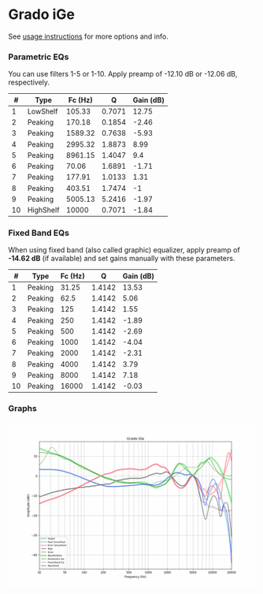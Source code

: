 # Grado iGe
See [usage instructions](https://github.com/jaakkopasanen/AutoEq#usage) for more options and info.

### Parametric EQs
You can use filters 1-5 or 1-10. Apply preamp of -12.10 dB or -12.06 dB, respectively.

|   # | Type      |   Fc (Hz) |      Q |   Gain (dB) |
|-----|-----------|-----------|--------|-------------|
|   1 | LowShelf  |    105.33 | 0.7071 |       12.75 |
|   2 | Peaking   |    170.18 | 0.1854 |       -2.46 |
|   3 | Peaking   |   1589.32 | 0.7638 |       -5.93 |
|   4 | Peaking   |   2995.32 | 1.8873 |        8.99 |
|   5 | Peaking   |   8961.15 | 1.4047 |        9.4  |
|   6 | Peaking   |     70.06 | 1.6891 |       -1.71 |
|   7 | Peaking   |    177.91 | 1.0133 |        1.31 |
|   8 | Peaking   |    403.51 | 1.7474 |       -1    |
|   9 | Peaking   |   5005.13 | 5.2416 |       -1.97 |
|  10 | HighShelf |  10000    | 0.7071 |       -1.84 |

### Fixed Band EQs
When using fixed band (also called graphic) equalizer, apply preamp of **-14.62 dB** (if available) and set gains manually with these parameters.

|   # | Type    |   Fc (Hz) |      Q |   Gain (dB) |
|-----|---------|-----------|--------|-------------|
|   1 | Peaking |     31.25 | 1.4142 |       13.53 |
|   2 | Peaking |     62.5  | 1.4142 |        5.06 |
|   3 | Peaking |    125    | 1.4142 |        1.55 |
|   4 | Peaking |    250    | 1.4142 |       -1.89 |
|   5 | Peaking |    500    | 1.4142 |       -2.69 |
|   6 | Peaking |   1000    | 1.4142 |       -4.04 |
|   7 | Peaking |   2000    | 1.4142 |       -2.31 |
|   8 | Peaking |   4000    | 1.4142 |        3.79 |
|   9 | Peaking |   8000    | 1.4142 |        7.18 |
|  10 | Peaking |  16000    | 1.4142 |       -0.03 |

### Graphs
![](./Grado%20iGe.png)
